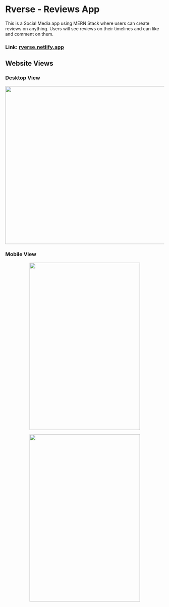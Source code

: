 # Rverse - Reviews App
This is a Social Media app using MERN Stack where users can create reviews on anything. Users will see reviews on their timelines and can like and comment on them.

### Link: [rverse.netlify.app](https://rverse.netlify.app/)

## Website Views

### Desktop View
<p align="center">
<img src="https://user-images.githubusercontent.com/59504389/197788103-8e28bd76-16b8-4014-abb9-2d6d1750f747.png" width="1000" height="500">
</p>

### Mobile View
<p align="center">
<img src="https://user-images.githubusercontent.com/59504389/197788181-ae510857-9bad-4350-985c-36bbffb52495.png" width="350" height="530">
</p>
<p align="center">
<img src="https://user-images.githubusercontent.com/59504389/197788200-87831c4b-99d2-4bb2-a0ea-5291d524f39a.png" width="350" height="530">
</p>

